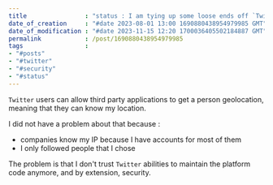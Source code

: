 ```yaml
---
title                : "status : I am tying up some loose ends off `Twitter`"
date_of_creation     : "#date 2023-08-01 13:00 1690880438954979985 GMT"
date_of_modification : "#date 2023-11-15 12:20 1700036405502184887 GMT"
permalink            : /post/1690880438954979985
tags                 :
- "#posts"
- "#twitter"
- "#security"
- "#status"
---
```


`Twitter` users can allow third party applications to get a person geolocation, meaning that they can know my location.

I did not have a problem about that because :
- companies know my IP because I have accounts for most of them
- I only followed people that I chose

The problem is that I don't trust `Twitter` abilities to maintain the platform code anymore, and by extension, security. 
